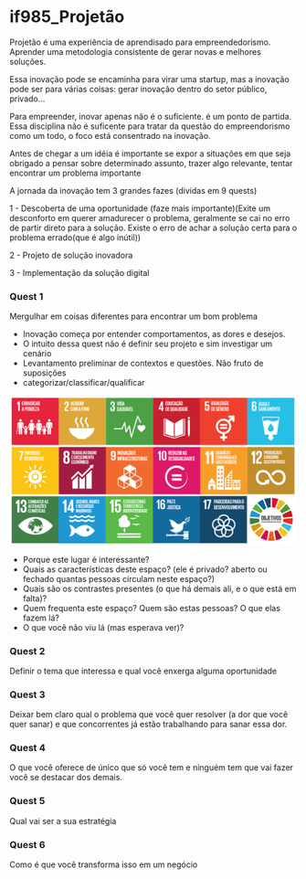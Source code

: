 # if985_Projetão

Projetão é uma experiência de aprendisado para empreendedorismo. Aprender uma metodologia consistente de gerar novas e melhores soluções.

Essa inovação pode se encaminha para virar uma startup, mas a inovação pode ser para várias coisas: gerar inovação dentro do setor público, privado...

Para empreender, inovar apenas não é o suficiente. é um ponto de partida. Essa disciplina não é suficente para tratar da questão do empreendorismo como um todo, o foco está consentrado na inovação. 


Antes de chegar a um idéia é importante se expor a situações em que seja obrigado a pensar sobre determinado assunto, trazer algo relevante, tentar encontrar um problema importante


A jornada da inovação tem 3 grandes fazes (dividas em 9 quests)

1 - Descoberta de uma oportunidade (faze mais importante)(Exite um desconforto em querer amadurecer o problema, geralmente se cai no erro de partir direto para a solução. Existe o erro de achar a solução certa para o problema errado(que é algo inútil))

2 - Projeto de solução inovadora

3 - Implementação da solução digital

### Quest 1
Mergulhar em coisas diferentes para encontrar um bom problema
- Inovação começa por entender comportamentos, as dores e desejos.
- O intuito dessa quest não é definir seu projeto e sim investigar um cenário
- Levantamento preliminar de contextos e questões. Não fruto de suposições
- categorizar/classificar/qualificar 

<img src="./assets/obj_onu.jpg">

- Porque este lugar é interessante?
- Quais as características deste espaço? (ele é privado? aberto ou fechado quantas pessoas circulam neste espaço?)
- Quais são os contrastes presentes (o que há demais ali, e o que está em falta)?
- Quem frequenta este espaço? Quem são estas pessoas? O que elas fazem lá?
- O que você não viu lá (mas esperava ver)?

### Quest 2
Definir o tema que interessa e qual você enxerga alguma oportunidade

### Quest 3
Deixar bem claro qual o problema que você quer resolver (a dor que você quer sanar) e que concorrentes já estão trabalhando para sanar essa dor.

### Quest 4
O que você oferece de único que só você tem e ninguém tem que vai fazer você se destacar dos demais.

### Quest 5
Qual vai ser a sua estratégia

### Quest 6
Como é que você transforma isso em um negócio

